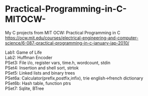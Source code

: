 # Practical-Programming-in-C-MITOCW-
My C projects from MIT OCW: Practical Programming in C<br>
https://ocw.mit.edu/courses/electrical-engineering-and-computer-science/6-087-practical-programming-in-c-january-iap-2010/<br>

Lab1: Game of Life<br>
Lab2: Huffman Encoder<br>
PSet3: File i/o, register vars, time.h, wordcount, stdin<br>
PSet4: Insertion and shell sort, strtok<br>
PSet5: Linked lists and binary trees<br>
PSet6a: Calculator(prefix,postfix,infix), trie english->french dictionary<br>
PSet6b: Hash table, function ptrs<br>
PSet7: Sqlite, BTree<br>

